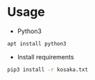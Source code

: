# Usage
- Python3
```bash
apt install python3
```
- Install requirements

```bash
pip3 install -r kosaka.txt
```

